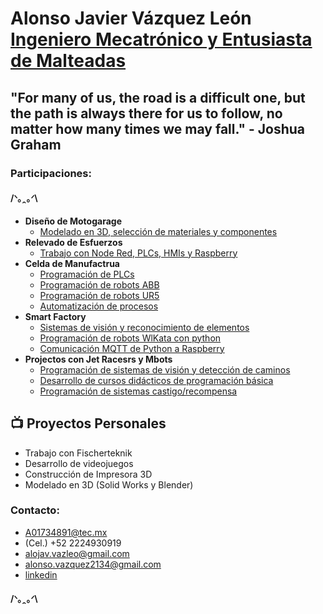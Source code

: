 <h1>Alonso Javier Vázquez León <br/><a href="https://github.com/McSpankies">Ingeniero Mecatrónico y Entusiasta de Malteadas</a>
<h2> "For many of us, the road is a difficult one, but the path is always there for us to follow, no matter how many times we may fall."  
       - Joshua Graham</h2>
<h3> Participaciones:</h3>
<h4> /ᐠ｡ꞈ｡ᐟ\</h4>
  
- <b>Diseño de Motogarage</b>
  - [Modelado en 3D, selección de materiales y componentes](https://github.com/McSpankies)
- <b>Relevado de Esfuerzos</b>
  - [Trabajo con Node Red, PLCs, HMIs y Raspberry](https://github.com/McSpankies)
- <b>Celda de Manufactrua</b>
  - [Programación de PLCs](https://github.com/McSpankies)
  - [Programación de robots ABB](https://github.com/McSpankies)
  - [Programación de robots UR5](https://github.com/McSpankies)
  - [Automatización de procesos](https://github.com/McSpankies)
- <b>Smart Factory</b>
  - [Sistemas de visión y reconocimiento de elementos](https://github.com/McSpankies)
  - [Programación de robots WlKata con python](https://github.com/McSpankies)
  - [Comunicación MQTT de Python a Raspberry](https://github.com/McSpankies)
- <b>Projectos con Jet Racesrs y Mbots</b>
  - [Programación de sistemas de visión y detección de caminos](https://github.com/McSpankies)
  - [Desarrollo de cursos didácticos de programación básica](https://github.com/McSpankies)
  - [Programación de sistemas castigo/recompensa](https://github.com/McSpankies)

<h2>📺 Proyectos Personales</h2>

- Trabajo con Fischerteknik
- Desarrollo de videojuegos
- Construcción de Impresora 3D
- Modelado en 3D (Solid Works y Blender)

<h3> Contacto:</h3>
       
- A01734891@tec.mx
- (Cel.) +52 2224930919
- alojav.vazleo@gmail.com
- alonso.vazquez2134@gmail.com
- [linkedin](https://linkedin.com/in/alonso-javier-vazquez-leon-8365022bb/)
       
<h4>/ᐠ｡ꞈ｡ᐟ\</h4>
<!--
